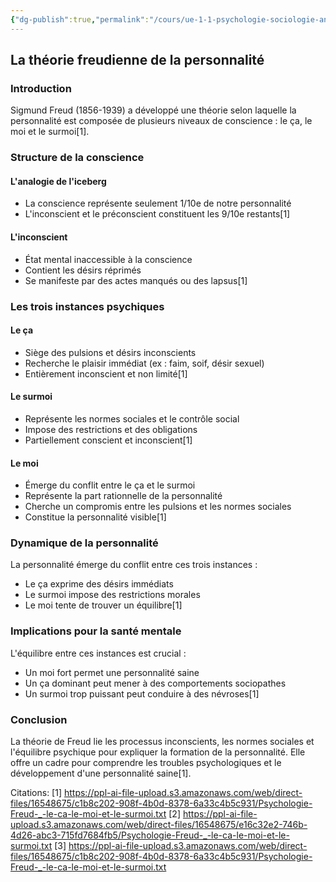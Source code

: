 ```yaml
---
{"dg-publish":true,"permalink":"/cours/ue-1-1-psychologie-sociologie-anthropologie/td/le-ca-le-moi-le-surmoi/","tags":["Youtube"],"noteIcon":"2"}
---
```


## La théorie freudienne de la personnalité
### Introduction
Sigmund Freud (1856-1939) a développé une théorie selon laquelle la personnalité est composée de plusieurs niveaux de conscience : le ça, le moi et le surmoi[1].
### Structure de la conscience
#### L'analogie de l'iceberg
- La conscience représente seulement 1/10e de notre personnalité
- L'inconscient et le préconscient constituent les 9/10e restants[1]
#### L'inconscient
- État mental inaccessible à la conscience
- Contient les désirs réprimés
- Se manifeste par des actes manqués ou des lapsus[1]
### Les trois instances psychiques
#### Le ça
- Siège des pulsions et désirs inconscients
- Recherche le plaisir immédiat (ex : faim, soif, désir sexuel)
- Entièrement inconscient et non limité[1]
#### Le surmoi
- Représente les normes sociales et le contrôle social
- Impose des restrictions et des obligations
- Partiellement conscient et inconscient[1]
#### Le moi
- Émerge du conflit entre le ça et le surmoi
- Représente la part rationnelle de la personnalité
- Cherche un compromis entre les pulsions et les normes sociales
- Constitue la personnalité visible[1]
### Dynamique de la personnalité

La personnalité émerge du conflit entre ces trois instances :
- Le ça exprime des désirs immédiats
- Le surmoi impose des restrictions morales
- Le moi tente de trouver un équilibre[1]
### Implications pour la santé mentale

L'équilibre entre ces instances est crucial :
- Un moi fort permet une personnalité saine
- Un ça dominant peut mener à des comportements sociopathes
- Un surmoi trop puissant peut conduire à des névroses[1]
### Conclusion

La théorie de Freud lie les processus inconscients, les normes sociales et l'équilibre psychique pour expliquer la formation de la personnalité. Elle offre un cadre pour comprendre les troubles psychologiques et le développement d'une personnalité saine[1].

Citations:
[1] https://ppl-ai-file-upload.s3.amazonaws.com/web/direct-files/16548675/c1b8c202-908f-4b0d-8378-6a33c4b5c931/Psychologie-Freud-_-le-ca-le-moi-et-le-surmoi.txt
[2] https://ppl-ai-file-upload.s3.amazonaws.com/web/direct-files/16548675/e16c32e2-746b-4d26-abc3-715fd7684fb5/Psychologie-Freud-_-le-ca-le-moi-et-le-surmoi.txt
[3] https://ppl-ai-file-upload.s3.amazonaws.com/web/direct-files/16548675/c1b8c202-908f-4b0d-8378-6a33c4b5c931/Psychologie-Freud-_-le-ca-le-moi-et-le-surmoi.txt